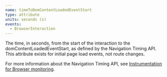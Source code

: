 ```yaml
---
name: timeToDomContentLoadedEventStart
type: attribute
units: seconds (s)
events:
  - BrowserInteraction
---
```


The time, in seconds, from the start of the interaction to the domContentLoadedEventStart, as defined by the Navigation Timing API. This attribute exists for initial page load events, not route changes.

For more information about the Navigation Timing API, see [Instrumentation for Browser monitoring](/docs/browser/new-relic-browser/page-load-timing-resources/instrumentation-browser-monitoring#navigation-api).